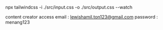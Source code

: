 npx tailwindcss -i ./src/input.css -o ./src/output.css --watch

content creator access
email : lewishamil.ton123@gmail.com
password : menang123
